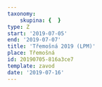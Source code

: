 ```yaml
---
taxonomy:
    skupina: {  }
type: Z
start: '2019-07-05'
end: '2019-07-07'
title: 'Třemošná 2019 (LPM)'
place: Třemošná
id: 20190705-816a3ce7
template: zavod
date: '2019-07-16'
---
```

